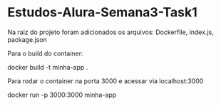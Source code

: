 # Estudos-Alura-Semana3-Task1

Na raiz do projeto foram adicionados os arquivos: Dockerfile, index.js, package.json

Para o build do container:

docker build -t minha-app .

Para rodar o container na porta 3000 e acessar via localhost:3000

docker run -p 3000:3000 minha-app
